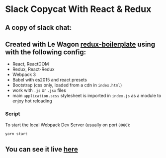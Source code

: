 # Slack Copycat With React & Redux

## A copy of slack chat:

## Created with Le Wagon [redux-boilerplate](https://github.com/lewagon/redux-boilerplate) using with the following config:

- React, ReactDOM
- Redux, React-Redux
- Webpack 3
- Babel with es2015 and react presets
- Bootstrap (css only, loaded from a cdn in `index.html`)
- work with `.js` or `.jsx` files
- main `application.scss` stylesheet is imported in `index.js` as a module to enjoy hot reloading

### Script

To start the local Webpack Dev Server (usually on port `8080`):

```bash
yarn start
```

## You can see it live [here](https://millenevprado.github.io/slack-redux/)
